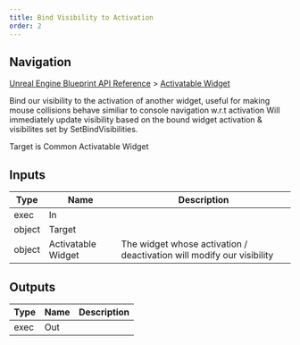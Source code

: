 ```yaml
---
title: Bind Visibility to Activation
order: 2
---
```

## Navigation

[Unreal Engine Blueprint API Reference](https://dev.epicgames.com/documentation/en-us/unreal-engine/BlueprintAPI) > [Activatable Widget](https://dev.epicgames.com/documentation/en-us/unreal-engine/BlueprintAPI/ActivatableWidget)

Bind our visibility to the activation of another widget, useful for making mouse collisions behave similiar to console navigation w.r.t activation
Will immediately update visibility based on the bound widget activation & visibilites set by SetBindVisibilities.

Target is Common Activatable Widget

## Inputs

| Type | Name | Description |
| --- | --- | --- |
| exec | In |  |
| object | Target |  |
| object | Activatable Widget | The widget whose activation / deactivation will modify our visibility |

## Outputs

| Type | Name | Description |
| --- | --- | --- |
| exec | Out |  |
